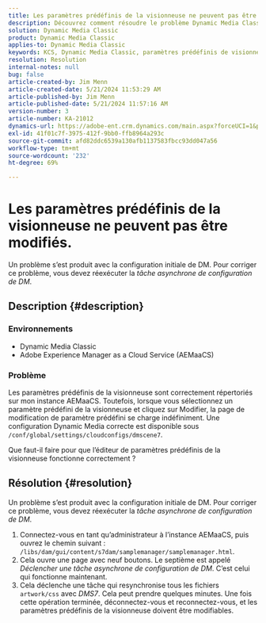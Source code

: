 ```yaml
---
title: Les paramètres prédéfinis de la visionneuse ne peuvent pas être modifiés.
description: Découvrez comment résoudre le problème Dynamic Media Classic en raison duquel les paramètres prédéfinis de la visionneuse sont répertoriés correctement sur mon instance Adobe Experience Manager as a Cloud Service (AEMaaCS).
solution: Dynamic Media Classic
product: Dynamic Media Classic
applies-to: Dynamic Media Classic
keywords: KCS, Dynamic Media Classic, paramètres prédéfinis de visionneuse, impossible de modifier, Adobe Experience Manager as a Cloud Service, AEMaaCS, résolution des problèmes
resolution: Resolution
internal-notes: null
bug: false
article-created-by: Jim Menn
article-created-date: 5/21/2024 11:53:29 AM
article-published-by: Jim Menn
article-published-date: 5/21/2024 11:57:16 AM
version-number: 3
article-number: KA-21012
dynamics-url: https://adobe-ent.crm.dynamics.com/main.aspx?forceUCI=1&pagetype=entityrecord&etn=knowledgearticle&id=66aa34b9-6817-ef11-9f8a-6045bd006268
exl-id: 41f01c7f-3975-412f-9bb0-ffb8964a293c
source-git-commit: afd82ddc6539a130afb1137583fbcc93dd047a56
workflow-type: tm+mt
source-wordcount: '232'
ht-degree: 69%

---
```


# Les paramètres prédéfinis de la visionneuse ne peuvent pas être modifiés.


Un problème s’est produit avec la configuration initiale de DM. Pour corriger ce problème, vous devez réexécuter la *tâche asynchrone de configuration de DM*.

## Description {#description}


### <b>Environnements</b>

- Dynamic Media Classic
- Adobe Experience Manager as a Cloud Service (AEMaaCS)




### <b>Problème</b>

Les paramètres prédéfinis de la visionneuse sont correctement répertoriés sur mon instance AEMaaCS.
Toutefois, lorsque vous sélectionnez un paramètre prédéfini de la visionneuse et cliquez sur Modifier, la page de modification de paramètre prédéfini se charge indéfiniment.
Une configuration Dynamic Media correcte est disponible sous `/conf/global/settings/cloudconfigs/dmscene7`.

Que faut-il faire pour que l’éditeur de paramètres prédéfinis de la visionneuse fonctionne correctement ?


## Résolution {#resolution}


Un problème s’est produit avec la configuration initiale de DM. Pour corriger ce problème, vous devez réexécuter la *tâche asynchrone de configuration de DM*.

1. Connectez-vous en tant qu’administrateur à l’instance AEMaaCS, puis ouvrez le chemin suivant : `/libs/dam/gui/content/s7dam/samplemanager/samplemanager.html`.
2. Cela ouvre une page avec neuf boutons. Le septième est appelé *Déclencher une tâche asynchrone de configuration de DM*. C’est celui qui fonctionne maintenant.
3. Cela déclenche une tâche qui resynchronise tous les fichiers `artwork/css` avec *DMS7*. Cela peut prendre quelques minutes. Une fois cette opération terminée, déconnectez-vous et reconnectez-vous, et les paramètres prédéfinis de la visionneuse doivent être modifiables.

